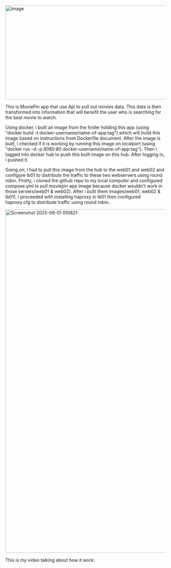 <img width="800" height="296" alt="image" src="https://github.com/user-attachments/assets/998dbb1e-c998-467a-9399-afd151fdeefb" />

This is MoviePin app that use Api to pull out movies data. This data is then transformed into information that will benefit the user who is searching for the best movie to watch.

Using docker, i built an image from the folder holding this app (using "docker build -t docker-username/name-of-app:tag") which will build this image based on instructions from Dockerfile document. After the image is built, i checked if it is working by running this image on localport (using "docker run -d -p 8080:80 docker-username/name-of-app:tag"). Then i logged into docker hub to push this built image on this hub. After logging in, i pushed it. 

Going on, i had to pull this image from the hub to the web01 and web02 and configure lb01 to distribute the traffic to these two webservers using round robin. Firstly, i cloned the github repo to my local computer and configured compose.yml to pull moviepin app image because docker wouldn't work in those servers(web01 & web02). After i built them images(web01, web02 & lb01), i proceeded with installing haproxy in lb01 then configured haproxy.cfg to distribute traffic using round robin. 

<img width="1919" height="1079" alt="Screenshot 2025-08-01 010821" src="https://github.com/user-attachments/assets/4e4ecebb-6d87-4bec-90cd-30e0f9f06ae9" />

This is my video talking about how it work:
